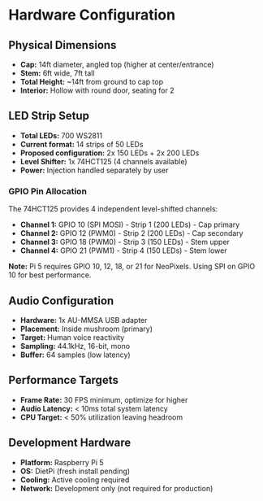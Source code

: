 # Hardware Configuration

## Physical Dimensions
- **Cap:** 14ft diameter, angled top (higher at center/entrance)
- **Stem:** 6ft wide, 7ft tall
- **Total Height:** ~14ft from ground to cap top
- **Interior:** Hollow with round door, seating for 2

## LED Strip Setup
- **Total LEDs:** 700 WS2811
- **Current format:** 14 strips of 50 LEDs
- **Proposed configuration:** 2x 150 LEDs + 2x 200 LEDs
- **Level Shifter:** 1x 74HCT125 (4 channels available)
- **Power:** Injection handled separately by user

### GPIO Pin Allocation
The 74HCT125 provides 4 independent level-shifted channels:
- **Channel 1:** GPIO 10 (SPI MOSI) - Strip 1 (200 LEDs) - Cap primary
- **Channel 2:** GPIO 12 (PWM0) - Strip 2 (200 LEDs) - Cap secondary
- **Channel 3:** GPIO 18 (PWM0) - Strip 3 (150 LEDs) - Stem upper
- **Channel 4:** GPIO 21 (PWM1) - Strip 4 (150 LEDs) - Stem lower

**Note:** Pi 5 requires GPIO 10, 12, 18, or 21 for NeoPixels. Using SPI on GPIO 10 for best performance.

## Audio Configuration
- **Hardware:** 1x AU-MMSA USB adapter
- **Placement:** Inside mushroom (primary)
- **Target:** Human voice reactivity
- **Sampling:** 44.1kHz, 16-bit, mono
- **Buffer:** 64 samples (low latency)

## Performance Targets
- **Frame Rate:** 30 FPS minimum, optimize for higher
- **Audio Latency:** < 10ms total system latency
- **CPU Target:** < 50% utilization leaving headroom

## Development Hardware
- **Platform:** Raspberry Pi 5
- **OS:** DietPi (fresh install pending)
- **Cooling:** Active cooling required
- **Network:** Development only (not required for production)